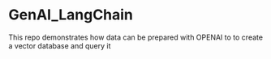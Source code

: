 # GenAI_LangChain
This repo demonstrates how data can be prepared with OPENAI to to create a vector database and query it 
